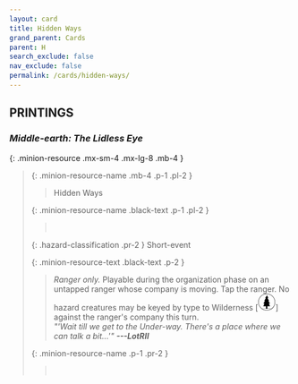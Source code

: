 ```yaml
---
layout: card
title: Hidden Ways
grand_parent: Cards
parent: H
search_exclude: false
nav_exclude: false
permalink: /cards/hidden-ways/
---
```


## PRINTINGS


### _Middle-earth: The Lidless Eye_

{: .minion-resource .mx-sm-4 .mx-lg-8 .mb-4 }
> {: .minion-resource-name .mb-4 .p-1 .pl-2 }
> > <div class="hazard-mp"></div>
> > <div class="card-name">Hidden Ways</div>
>
> {: .minion-resource-name .black-text .p-1 .pl-2 }
> > &nbsp;
>
> {: .hazard-classification .pr-2 }
> Short-event
>
> {: .minion-resource-text .black-text .p-2 }
> > _Ranger only._ Playable during the organization phase on an untapped ranger whose company is moving. Tap the ranger. No hazard creatures may be keyed by type to Wilderness \[![](/assets/images/wilderness.svg)] against the ranger's company this turn. <br>_"'Wait till we get to the Under-way. There's a place where we can talk a bit...'"_ ***---LotRII*** 
> 
> {: .minion-resource-name .p-1 .pr-2 }
> > <div class="card-shield"></div>
> > <div class="card-corruption-white">&nbsp;</div>
